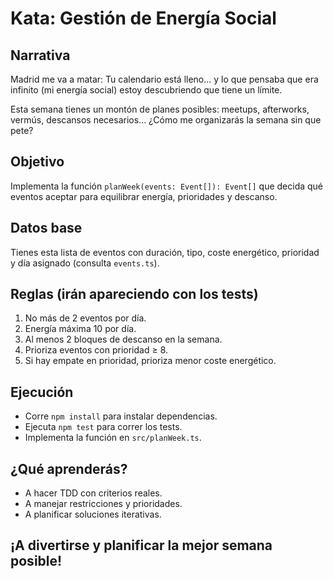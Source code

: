 # Kata: Gestión de Energía Social

## Narrativa

Madrid me va a matar: Tu calendario está lleno... y lo que pensaba que era infinito (mi energía social) estoy descubriendo que tiene un límite.

Esta semana tienes un montón de planes posibles: meetups, afterworks, vermús, descansos necesarios... ¿Cómo me organizarás la semana sin que pete?

## Objetivo

Implementa la función `planWeek(events: Event[]): Event[]` que decida qué eventos aceptar para equilibrar energía, prioridades y descanso.

## Datos base

Tienes esta lista de eventos con duración, tipo, coste energético, prioridad y día asignado (consulta `events.ts`).

## Reglas (irán apareciendo con los tests)

1. No más de 2 eventos por día.
2. Energía máxima 10 por día.
3. Al menos 2 bloques de descanso en la semana.
4. Prioriza eventos con prioridad ≥ 8.
5. Si hay empate en prioridad, prioriza menor coste energético.

## Ejecución

- Corre `npm install` para instalar dependencias.
- Ejecuta `npm test` para correr los tests.
- Implementa la función en `src/planWeek.ts`.

## ¿Qué aprenderás?

- A hacer TDD con criterios reales.
- A manejar restricciones y prioridades.
- A planificar soluciones iterativas.

## ¡A divertirse y planificar la mejor semana posible!
